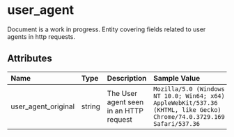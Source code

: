 # user_agent

Document is a work in progress. Entity covering fields related to user agents in http requests.

## Attributes

| Name | Type | Description | Sample Value |
|:---|:---|:---|:---|
 | user_agent_original | string | The User agent seen in an HTTP request | ```Mozilla/5.0 (Windows NT 10.0; Win64; x64) AppleWebKit/537.36 (KHTML, like Gecko) Chrome/74.0.3729.169 Safari/537.36``` |
